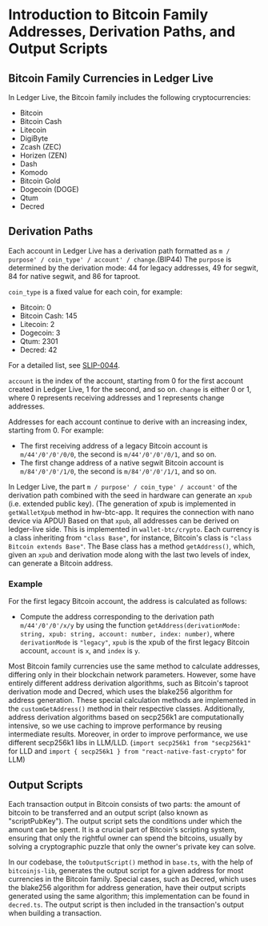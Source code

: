 # Introduction to Bitcoin Family Addresses, Derivation Paths, and Output Scripts

## Bitcoin Family Currencies in Ledger Live
In Ledger Live, the Bitcoin family includes the following cryptocurrencies:
- Bitcoin
- Bitcoin Cash
- Litecoin
- DigiByte
- Zcash (ZEC)
- Horizen (ZEN)
- Dash
- Komodo
- Bitcoin Gold
- Dogecoin (DOGE)
- Qtum
- Decred

## Derivation Paths
Each account in Ledger Live has a derivation path formatted as `m / purpose' / coin_type' / account' / change`.(BIP44) The `purpose` is determined by the derivation mode: 44 for legacy addresses, 49 for segwit, 84 for native segwit, and 86 for taproot.

`coin_type` is a fixed value for each coin, for example:
- Bitcoin: 0
- Bitcoin Cash: 145
- Litecoin: 2
- Dogecoin: 3
- Qtum: 2301
- Decred: 42

For a detailed list, see [SLIP-0044](https://github.com/satoshilabs/slips/blob/master/slip-0044.md).

`account` is the index of the account, starting from 0 for the first account created in Ledger Live, 1 for the second, and so on. `change` is either 0 or 1, where 0 represents receiving addresses and 1 represents change addresses.

Addresses for each account continue to derive with an increasing index, starting from 0. For example:
- The first receiving address of a legacy Bitcoin account is `m/44'/0'/0'/0/0`, the second is `m/44'/0'/0'/0/1`, and so on.
- The first change address of a native segwit Bitcoin account is `m/84'/0'/0'/1/0`, the second is `m/84'/0'/0'/1/1`, and so on.

In Ledger Live, the part `m / purpose' / coin_type' / account'` of the derivation path combined with the seed in hardware can generate an `xpub` (i.e. extended public key). (The generation of xpub is implemented in `getWalletXpub` method in hw-btc-app. It requires the connection with nano device via APDU) 
Based on that `xpub`, all addresses can be derived on ledger-live side. This is implemented in `wallet-btc/crypto`. Each currency is a class inheriting from `"class Base"`, for instance, Bitcoin's class is `"class Bitcoin extends Base"`. The Base class has a method `getAddress()`, which, given an `xpub` and derivation mode along with the last two levels of index, can generate a Bitcoin address.

### Example
For the first legacy Bitcoin account, the address is calculated as follows:
- Compute the address corresponding to the derivation path `m/44'/0'/0'/x/y` by using the function `getAddress(derivationMode: string, xpub: string, account: number, index: number)`, where `derivationMode` is `"legacy"`, `xpub` is the xpub of the first legacy Bitcoin account, `account` is `x`, and `index` is `y`.

Most Bitcoin family currencies use the same method to calculate addresses, differing only in their blockchain network parameters. However, some have entirely different address derivation algorithms, such as Bitcoin's taproot derivation mode and Decred, which uses the blake256 algorithm for address generation. These special calculation methods are implemented in the `customGetAddress()` method in their respective classes. Additionally, address derivation algorithms based on secp256k1 are computationally intensive, so we use caching to improve performance by reusing intermediate results. Moreover, in order to improve performance, we use different secp256k1 libs in LLM/LLD. (`import secp256k1 from "secp256k1"` for LLD and `import { secp256k1 } from "react-native-fast-crypto"` for LLM)

## Output Scripts
Each transaction output in Bitcoin consists of two parts: the amount of bitcoin to be transferred and an output script (also known as "scriptPubKey"). The output script sets the conditions under which the amount can be spent. It is a crucial part of Bitcoin's scripting system, ensuring that only the rightful owner can spend the bitcoins, usually by solving a cryptographic puzzle that only the owner's private key can solve. 

In our codebase, the `toOutputScript()` method in `base.ts`, with the help of `bitcoinjs-lib`, generates the output script for a given address for most currencies in the Bitcoin family. Special cases, such as Decred, which uses the blake256 algorithm for address generation, have their output scripts generated using the same algorithm; this implementation can be found in `decred.ts`. The output script is then included in the transaction's output when building a transaction.
